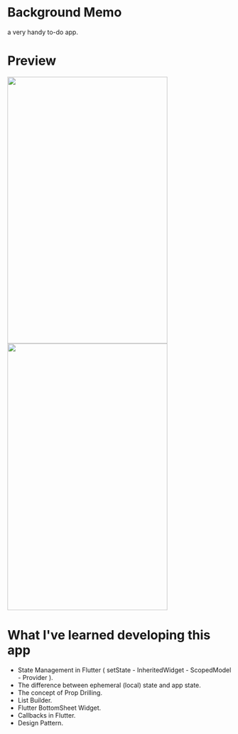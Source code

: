 # Background Memo

a very handy to-do app.

# Preview
<img src="https://i.imgur.com/wtFREx6.png" width="360" height="600">
<img src="https://i.imgur.com/IhA9c0H.png" width="360" height="600">


# What I've learned developing this app
- State Management in Flutter ( setState - InheritedWidget - ScopedModel - Provider ).
- The difference between ephemeral (local) state and app state.
- The concept of Prop Drilling.
- List Builder.
- Flutter BottomSheet Widget.
- Callbacks in Flutter.
- Design Pattern.


